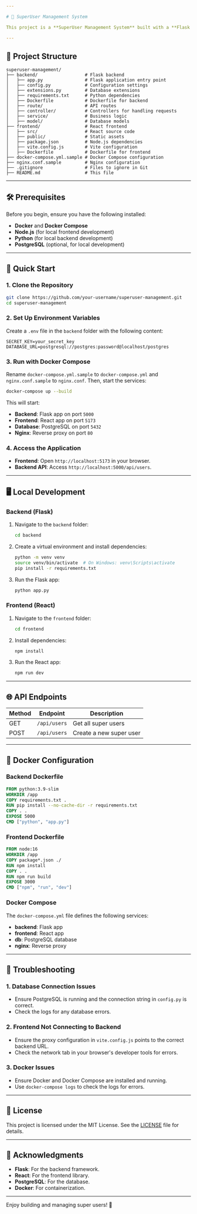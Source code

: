 ```yaml
---

# 🚀 SuperUser Management System

This project is a **SuperUser Management System** built with a **Flask backend** and a **React frontend**. It allows you to create and manage super users, with data stored in a **PostgreSQL** database. The project is containerized using **Docker** and orchestrated with **Docker Compose**.

---
```


## 📂 Project Structure

```
superuser-management/
├── backend/                  # Flask backend
│   ├── app.py                # Flask application entry point
│   ├── config.py             # Configuration settings
│   ├── extensions.py         # Database extensions
│   ├── requirements.txt      # Python dependencies
│   ├── Dockerfile            # Dockerfile for backend
│   ├── route/                # API routes
│   ├── controller/           # Controllers for handling requests
│   ├── service/              # Business logic
│   ├── model/                # Database models
├── frontend/                 # React frontend
│   ├── src/                  # React source code
│   ├── public/               # Static assets
│   ├── package.json          # Node.js dependencies
│   ├── vite.config.js        # Vite configuration
│   ├── Dockerfile            # Dockerfile for frontend
├── docker-compose.yml.sample # Docker Compose configuration
├── nginx.conf.sample         # Nginx configuration
├── .gitignore                # Files to ignore in Git
├── README.md                 # This file
```

---

## 🛠️ Prerequisites

Before you begin, ensure you have the following installed:

- **Docker** and **Docker Compose**
- **Node.js** (for local frontend development)
- **Python** (for local backend development)
- **PostgreSQL** (optional, for local development)

---

## 🚀 Quick Start

### 1. Clone the Repository

```bash
git clone https://github.com/your-username/superuser-management.git
cd superuser-management
```

### 2. Set Up Environment Variables

Create a `.env` file in the `backend` folder with the following content:

```env
SECRET_KEY=your_secret_key
DATABASE_URL=postgresql://postgres:password@localhost/postgres
```

### 3. Run with Docker Compose

Rename `docker-compose.yml.sample` to `docker-compose.yml` and `nginx.conf.sample` to `nginx.conf`. Then, start the services:

```bash
docker-compose up --build
```

This will start:
- **Backend**: Flask app on port `5000`
- **Frontend**: React app on port `5173`
- **Database**: PostgreSQL on port `5432`
- **Nginx**: Reverse proxy on port `80`

### 4. Access the Application

- **Frontend**: Open `http://localhost:5173` in your browser.
- **Backend API**: Access `http://localhost:5000/api/users`.

---

## 🖥️ Local Development

### Backend (Flask)

1. Navigate to the `backend` folder:
   ```bash
   cd backend
   ```

2. Create a virtual environment and install dependencies:
   ```bash
   python -m venv venv
   source venv/bin/activate  # On Windows: venv\Scripts\activate
   pip install -r requirements.txt
   ```

3. Run the Flask app:
   ```bash
   python app.py
   ```

### Frontend (React)

1. Navigate to the `frontend` folder:
   ```bash
   cd frontend
   ```

2. Install dependencies:
   ```bash
   npm install
   ```

3. Run the React app:
   ```bash
   npm run dev
   ```

---

## 🌐 API Endpoints

| Method | Endpoint          | Description                     |
|--------|-------------------|---------------------------------|
| GET    | `/api/users`      | Get all super users             |
| POST   | `/api/users`      | Create a new super user         |

---

## 🐳 Docker Configuration

### Backend Dockerfile

```Dockerfile
FROM python:3.9-slim
WORKDIR /app
COPY requirements.txt .
RUN pip install --no-cache-dir -r requirements.txt
COPY . .
EXPOSE 5000
CMD ["python", "app.py"]
```

### Frontend Dockerfile

```Dockerfile
FROM node:16
WORKDIR /app
COPY package*.json ./
RUN npm install
COPY . .
RUN npm run build
EXPOSE 3000
CMD ["npm", "run", "dev"]
```

### Docker Compose

The `docker-compose.yml` file defines the following services:
- **backend**: Flask app
- **frontend**: React app
- **db**: PostgreSQL database
- **nginx**: Reverse proxy

---

## 🛑 Troubleshooting

### 1. Database Connection Issues
- Ensure PostgreSQL is running and the connection string in `config.py` is correct.
- Check the logs for any database errors.

### 2. Frontend Not Connecting to Backend
- Ensure the proxy configuration in `vite.config.js` points to the correct backend URL.
- Check the network tab in your browser's developer tools for errors.

### 3. Docker Issues
- Ensure Docker and Docker Compose are installed and running.
- Use `docker-compose logs` to check the logs for errors.

---

## 📜 License

This project is licensed under the MIT License. See the [LICENSE](LICENSE) file for details.

---

## 🙏 Acknowledgments

- **Flask**: For the backend framework.
- **React**: For the frontend library.
- **PostgreSQL**: For the database.
- **Docker**: For containerization.

---

Enjoy building and managing super users! 🎉
